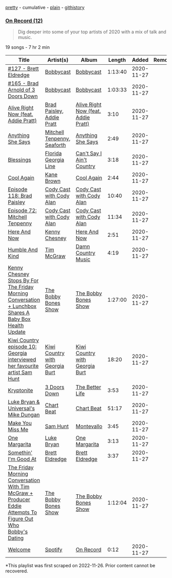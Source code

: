 [pretty](/playlists/pretty/37i9dQZF1EOzWgMvuIQ4pQ.md) - cumulative - [plain](/playlists/plain/37i9dQZF1EOzWgMvuIQ4pQ) - [githistory](https://github.githistory.xyz/mackorone/spotify-playlist-archive/blob/main/playlists/plain/37i9dQZF1EOzWgMvuIQ4pQ)

### [On Record \(12\)](https://open.spotify.com/playlist/37i9dQZF1EOzWgMvuIQ4pQ)

> Dig deeper into some of your top artists of 2020 with a mix of talk and music.

19 songs - 7 hr 2 min

| Title | Artist(s) | Album | Length | Added | Removed |
|---|---|---|---|---|---|
| [\#127 \- Brett Eldredge](https://open.spotify.com/episode/4mRdxRiJqLM5ubtlBCgyWu) | [Bobbycast](https://open.spotify.com/show/7zgK2qWutftJ75ODQy5wuH) | [Bobbycast](https://open.spotify.com/show/7zgK2qWutftJ75ODQy5wuH) | 1:13:40 | 2020-11-27 |  |
| [\#165 \- Brad Arnold of 3 Doors Down](https://open.spotify.com/episode/4n9SCndlahiaXyvkozO96F) | [Bobbycast](https://open.spotify.com/show/7zgK2qWutftJ75ODQy5wuH) | [Bobbycast](https://open.spotify.com/show/7zgK2qWutftJ75ODQy5wuH) | 1:03:33 | 2020-11-27 |  |
| [Alive Right Now \(feat\. Addie Pratt\)](https://open.spotify.com/track/4l2cpm7Q6j2LhCEhE6op5z) | [Brad Paisley](https://open.spotify.com/artist/13YmWQJFwgZrd4bf5IjMY4), [Addie Pratt](https://open.spotify.com/artist/01gZvvYgLQEl81T6eqhjoT) | [Alive Right Now \(feat\. Addie Pratt\)](https://open.spotify.com/album/5v6MGxUyjcgt0oTggw6hgD) | 3:10 | 2020-11-27 |  |
| [Anything She Says](https://open.spotify.com/track/6LQxv30jh0lCISHsPYwqoy) | [Mitchell Tenpenny](https://open.spotify.com/artist/1p6CdzJRoicjRcSdWoB9Qc), [Seaforth](https://open.spotify.com/artist/1ryJB2bhfYjjIt8kqy4BoG) | [Anything She Says](https://open.spotify.com/album/0xuuAAiiNHuLd3QUstmwMQ) | 2:49 | 2020-11-27 |  |
| [Blessings](https://open.spotify.com/track/7dnDBbHKyJNFXoeVwO8KBY) | [Florida Georgia Line](https://open.spotify.com/artist/3b8QkneNDz4JHKKKlLgYZg) | [Can't Say I Ain't Country](https://open.spotify.com/album/64nhe9s692yKECAoMcEQ8U) | 3:18 | 2020-11-27 |  |
| [Cool Again](https://open.spotify.com/track/5P3oaNpPDVLRJsL3152SEs) | [Kane Brown](https://open.spotify.com/artist/3oSJ7TBVCWMDMiYjXNiCKE) | [Cool Again](https://open.spotify.com/album/2uqdv3ixmTDSnH1sZFk3y9) | 2:44 | 2020-11-27 |  |
| [Episode 118: Brad Paisley](https://open.spotify.com/episode/1jrY0Pu1hCxNFrvUde6zC7) | [Cody Cast with Cody Alan](https://open.spotify.com/show/34XbZzSVkmyLvI7iTE4fC9) | [Cody Cast with Cody Alan](https://open.spotify.com/show/34XbZzSVkmyLvI7iTE4fC9) | 10:40 | 2020-11-27 |  |
| [Episode 72: Mitchell Tenpenny](https://open.spotify.com/episode/3KPtVZinRH9sk5MQnOh2hB) | [Cody Cast with Cody Alan](https://open.spotify.com/show/34XbZzSVkmyLvI7iTE4fC9) | [Cody Cast with Cody Alan](https://open.spotify.com/show/34XbZzSVkmyLvI7iTE4fC9) | 11:34 | 2020-11-27 |  |
| [Here And Now](https://open.spotify.com/track/0NSwXfEWMG7HIRvXioGu03) | [Kenny Chesney](https://open.spotify.com/artist/3grHWM9bx2E9vwJCdlRv9O) | [Here And Now](https://open.spotify.com/album/0CBezlC6aZNKVf2554t53k) | 2:51 | 2020-11-27 |  |
| [Humble And Kind](https://open.spotify.com/track/4Pn0JlCUusD2QHjADuOzuV) | [Tim McGraw](https://open.spotify.com/artist/6roFdX1y5BYSbp60OTJWMd) | [Damn Country Music](https://open.spotify.com/album/4js8lX2b3DBIfixMCPABC4) | 4:19 | 2020-11-27 |  |
| [Kenny Chesney Stops By For The Friday Morning Conversation + Lunchbox Shares A Baby Box Health Update](https://open.spotify.com/episode/5X6aMTBSnNtOdf4ECi7g0w) | [The Bobby Bones Show](https://open.spotify.com/show/2rK4sKQ6xANiTLXhyKdVvp) | [The Bobby Bones Show](https://open.spotify.com/show/2rK4sKQ6xANiTLXhyKdVvp) | 1:27:00 | 2020-11-27 |  |
| [Kiwi Country episode 10: Georgia interviewed her favourite artist Sam Hunt](https://open.spotify.com/episode/1EtBek0IrN2es9VCrnP5Df) | [Kiwi Country with Georgia Burt](https://open.spotify.com/show/3P4YElmUk0q81OhVnUmdqX) | [Kiwi Country with Georgia Burt](https://open.spotify.com/show/3P4YElmUk0q81OhVnUmdqX) | 18:20 | 2020-11-27 |  |
| [Kryptonite](https://open.spotify.com/track/6ZOBP3NvffbU4SZcrnt1k6) | [3 Doors Down](https://open.spotify.com/artist/2RTUTCvo6onsAnheUk3aL9) | [The Better Life](https://open.spotify.com/album/5gO2acKSOaJnP0Mcy8IpU6) | 3:53 | 2020-11-27 |  |
| [Luke Bryan & Universal's Mike Dungan](https://open.spotify.com/episode/7gcDYUPO2qNd1Clc5NKu3r) | [Chart Beat](https://open.spotify.com/show/1Y2GW0YmdBYXDck7NHYKIy) | [Chart Beat](https://open.spotify.com/show/1Y2GW0YmdBYXDck7NHYKIy) | 51:17 | 2020-11-27 |  |
| [Make You Miss Me](https://open.spotify.com/track/0xwPzLmBAYro8BUz7MrtAo) | [Sam Hunt](https://open.spotify.com/artist/2kucQ9jQwuD8jWdtR9Ef38) | [Montevallo](https://open.spotify.com/album/0V7c0hnrLUFJyHNtjiAT2E) | 3:45 | 2020-11-27 |  |
| [One Margarita](https://open.spotify.com/track/6NhS5LwYbJ6xD7BGvlWRJO) | [Luke Bryan](https://open.spotify.com/artist/0BvkDsjIUla7X0k6CSWh1I) | [One Margarita](https://open.spotify.com/album/6BOJ3r1s8u63at3Ou7HaVw) | 3:13 | 2020-11-27 |  |
| [Somethin' I'm Good At](https://open.spotify.com/track/6DRsEO5yuEGBF87qpyMB4d) | [Brett Eldredge](https://open.spotify.com/artist/0qSX3s5pJnAlSsgsCne8Cz) | [Brett Eldredge](https://open.spotify.com/album/1NUKNYLtePSiZnQj0QeZlo) | 3:37 | 2020-11-27 |  |
| [The Friday Morning Conversation With Tim McGraw + Producer Eddie Attempts To Figure Out Who Bobby's Dating](https://open.spotify.com/episode/4TdrkTh2v5rd90c1QB74zx) | [The Bobby Bones Show](https://open.spotify.com/show/2rK4sKQ6xANiTLXhyKdVvp) | [The Bobby Bones Show](https://open.spotify.com/show/2rK4sKQ6xANiTLXhyKdVvp) | 1:12:04 | 2020-11-27 |  |
| [Welcome](https://open.spotify.com/track/5OyDrpEkADJhlSvnopHuQ8) | [Spotify](https://open.spotify.com/artist/5UUG83KSlqPhrBssrducWV) | [On Record](https://open.spotify.com/album/6Tja0wl37TsdQx2o6Ev5zH) | 0:12 | 2020-11-27 |  |

\*This playlist was first scraped on 2022-11-26. Prior content cannot be recovered.
